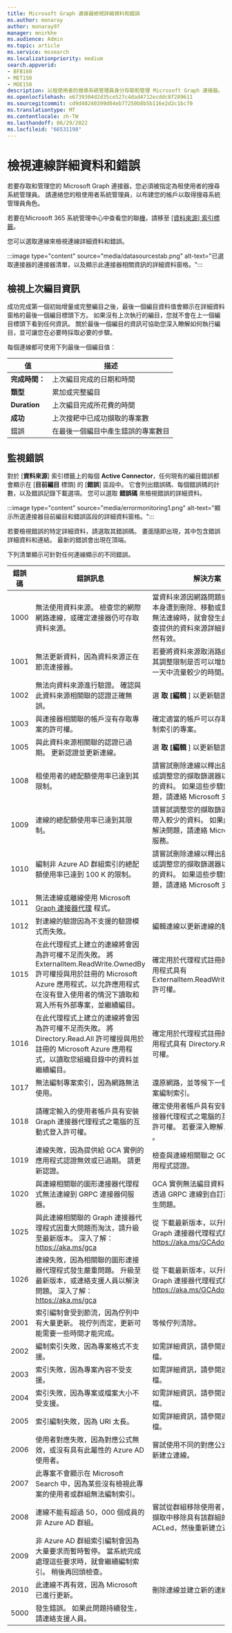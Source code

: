 ```yaml
---
title: Microsoft Graph 連接器檢視詳細資料和錯誤
ms.author: monaray
author: monaray97
manager: mnirkhe
ms.audience: Admin
ms.topic: article
ms.service: mssearch
ms.localizationpriority: medium
search.appverid:
- BFB160
- MET150
- MOE150
description: 以租使用者的搜尋系統管理員身分存取和管理 Microsoft Graph 連接器。
ms.openlocfilehash: e6739304d2d35ce527c4dad4712ecddc8f289611
ms.sourcegitcommit: cd9d40240399d04eb77250b8b5b116e2d2c1bc70
ms.translationtype: MT
ms.contentlocale: zh-TW
ms.lasthandoff: 06/29/2022
ms.locfileid: "66531198"
---
```

<!-- markdownlint-disable no-inline-html -->

# <a name="view-your-connection-details-and-errors"></a>檢視連線詳細資料和錯誤

若要存取和管理您的 Microsoft Graph 連接器，您必須被指定為租使用者的搜尋系統管理員。 請連絡您的租使用者系統管理員，以布建您的帳戶以取得搜尋系統管理員角色。

若要在Microsoft 365 系統管理中心中查看您的聯[機](https://admin.microsoft.com)，請移至 [[資料來源] 索引標籤](https://admin.microsoft.com/Adminportal/Home#/MicrosoftSearch/connectors)。

您可以選取連線來檢視連線詳細資料和錯誤。  

:::image type="content" source="media/datasourcestab.png" alt-text="已選取連接器的連接器清單，以及顯示此連接器相關資訊的詳細資料窗格。":::

## <a name="view-your-last-crawl-info"></a>檢視上次編目資訊

成功完成第一個初始增量或完整編目之後，最後一個編目資料值會顯示在詳細資料窗格的最後一個編目標頭下方。 如果沒有上次執行的編目，您就不會在上一個編目標頭下看到任何資訊。 關於最後一個編目的資訊可協助您深入瞭解如何執行編目，並可讓您在必要時採取必要的步驟。

每個連線都可使用下列最後一個編目值：

值 | 描述
--- | ---
**完成時間：** | 上次編目完成的日期和時間
**類型** | 累加或完整編目
**Duration** | 上次編目完成所花費的時間
**成功** | 上次搜耙中已成功擷取的專案數
錯誤 | 在最後一個編目中產生錯誤的專案數目

## <a name="monitor-errors"></a>監視錯誤

對於 [**資料來源**] 索引標籤上的每個 **Active Connector**，任何現有的編目錯誤都會顯示在 [**目前編目** 標頭] 的 [**錯誤**] 區段中。 它會列出錯誤碼、每個錯誤碼的計數，以及錯誤記錄下載選項。 您可以選取 **錯誤碼** 來檢視錯誤的詳細資料。

:::image type="content" source="media/errormonitoring1.png" alt-text="顯示所選連接器目前編目和錯誤區段的詳細資料窗格。":::

若要檢視錯誤的特定詳細資料，請選取其錯誤碼。 畫面隨即出現，其中包含錯誤詳細資料和連結。 最新的錯誤會出現在頂端。

下列清單顯示可針對任何連線顯示的不同錯誤。

錯誤碼 | 錯誤訊息 | 解決方案
--- | --- | ---
1000 | 無法使用資料來源。 檢查您的網際網路連線，或確定連接器仍可存取資料來源。 | 當資料來源因網路問題或資料來源本身遭到刪除、移動或重新命名而無法連線時，就會發生此錯誤。 檢查提供的資料來源詳細資料是否仍然有效。
1001 | 無法更新資料，因為資料來源正在節流連接器。 | 若要將資料來源取消路由，請檢查其調整限制是否可以增加，或等到一天中流量較少的時間。
1002 | 無法向資料來源進行驗證。 確認與此資料來源相關聯的認證正確無誤。 | 選 **取 [編輯** ] 以更新驗證認證。
1003 | 與連接器相關聯的帳戶沒有存取專案的許可權。 |  確定適當的帳戶可以存取您想要編制索引的專案。
1005 | 與此資料來源相關聯的認證已過期。 更新認證並更新連線。 | 選 **取 [編輯** ] 以更新驗證認證。
1008 | 租使用者的總配額使用率已達到其限制。 | 請嘗試刪除連線以釋出部分配額，或調整您的擷取篩選器以產生較少的資料。 如果這些步驟無法解決問題，請連絡 Microsoft 支援服務。
1009 | 連線的總配額使用率已達到其限制。 | 請嘗試調整您的擷取篩選準則，以帶入較少的資料。 如果此步驟無法解決問題，請連絡 Microsoft 支援服務。
1010 | 編制非 Azure AD 群組索引的總配額使用率已達到 100 K 的限制。 | 請嘗試刪除連線以釋出部分配額，或調整您的擷取篩選器以產生較少的資料。 如果這些步驟無法解決問題，請連絡 Microsoft 支援服務。
1011 | 無法連線或離線使用 Microsoft [Graph 連接器代理](graph-connector-agent.md) 程式。 |
1012 | 對連線的驗證因為不支援的驗證模式而失敗。 | 編輯連線以更新連線的驗證設定。
1015 | 在此代理程式上建立的連線將會因為許可權不足而失敗。 將 ExternalItem.ReadWrite.OwnedBy 許可權授與用於註冊的 Microsoft Azure 應用程式，以允許應用程式在沒有登入使用者的情況下讀取和寫入所有外部專案，並繼續編目。 | 確定用於代理程式註冊的 Azure 應用程式具有 ExternalItem.ReadWrite.OwnedBy 許可權。
1016 | 在此代理程式上建立的連線將會因為許可權不足而失敗。 將 Directory.Read.All 許可權授與用於註冊的 Microsoft Azure 應用程式，以讀取您組織目錄中的資料並繼續編目。 | 確定用於代理程式註冊的 Azure 應用程式具有 Directory.Read.All 許可權。
1017 | 無法編制專案索引，因為網路無法使用。 | 還原網路，並等候下一個編目讓專案編制索引。
1018 | 請確定輸入的使用者帳戶具有安裝 Graph 連接器代理程式之電腦的互動式登入許可權。 | 確定使用者帳戶具有安裝 Graph 連接器代理程式之電腦的互動式登入許可權。 若要深入瞭解，請參閱 [檔](graph-connector-agent.md#connection-failure) 。
1019 | 連線失敗，因為提供給 GCA 實例的應用程式認證無效或已過期。 請更新認證。 | 檢查與連線相關聯之 GCA 實例的應用程式認證。
1020 | 與連線相關聯的圖形連接器代理程式無法連線到 GRPC 連接器伺服器。 | GCA 實例無法編目資料來源，因為透過 GRPC 連線到自訂連接器時發生問題。
1025 | 與此連線相關聯的 Graph 連接器代理程式因重大問題而淘汰，請升級至最新版本。 深入了解：https://aka.ms/gca | 從 下載最新版本，以升級您的 Graph 連接器代理程式版本 https://aka.ms/GCAdownload
1026 | 連線失敗，因為相關聯的圖形連接器代理程式發生嚴重問題。 升級至最新版本，或連絡支援人員以解決問題。 深入了解：https://aka.ms/gca | 從 下載最新版本，以升級您的 Graph 連接器代理程式版本 https://aka.ms/GCAdownload
2001 | 索引編制會受到節流，因為佇列中有大量更新。 視佇列而定，更新可能需要一些時間才能完成。 | 等候佇列清除。
2002 | 編制索引失敗，因為專案格式不支援。 | 如需詳細資訊，請參閱連接器特定檔。
2003 | 索引失敗，因為專案內容不受支援。 | 如需詳細資訊，請參閱連接器特定檔。
2004 | 索引失敗，因為專案或檔案大小不受支援。 | 如需詳細資訊，請參閱連接器特定檔。
2005 | 索引編制失敗，因為 URI 太長。 | 如需詳細資訊，請參閱連接器特定檔。
2006 | 使用者對應失敗，因為對應公式無效，或沒有具有此屬性的 Azure AD 使用者。 | 嘗試使用不同的對應公式刪除並重新建立連線。 
2007 | 此專案不會顯示在 Microsoft Search 中，因為某些沒有檢視此專案的使用者或群組無法編制索引。 | 
2008 | 連線不能有超過 50，000 個成員的非 Azure AD 群組。 | 嘗試從群組移除使用者，或嘗試從擷取中移除具有該群組的專案 ACLed，然後重新建立連線。
2009 | 非 Azure AD 群組索引編制會因為大量要求而暫時暫停。 當系統完成處理這些要求時，就會繼續編制索引。 稍後再回頭檢查。 | 
2010 | 此連線不再有效，因為 Microsoft 已進行更新。 | 刪除連線並建立新的連線。
5000 | 發生錯誤。 如果此問題持續發生，請連絡支援人員。 |
